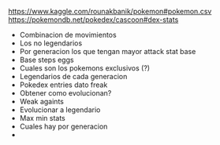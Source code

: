 https://www.kaggle.com/rounakbanik/pokemon#pokemon.csv
https://pokemondb.net/pokedex/cascoon#dex-stats

* Combinacion de movimientos
* Los no legendarios
* Por generacion los que tengan mayor attack stat base
* Base steps eggs
* Cuales son los pokemons exclusivos (?)
* Legendarios de cada generacion
* Pokedex entries dato freak
* Obtener como evolucionan?
* Weak againts
* Evolucionar a legendario
* Max min stats
* Cuales hay por generacion
* 
